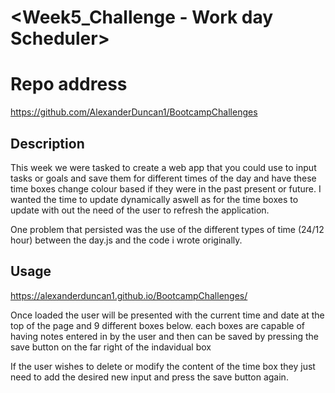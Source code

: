 # <Week5_Challenge - Work day Scheduler>

# Repo address 
https://github.com/AlexanderDuncan1/BootcampChallenges

## Description

This week we were tasked to create a web app that you could use to input tasks or goals and save them for different times of the day and have these time boxes change colour based if they were in the past present or future.
I wanted the time to update dynamically aswell as for the time boxes to update with out the need of the user to refresh the application.

One problem that persisted was the use of the different types of time (24/12 hour) between the day.js and the code i wrote originally.

## Usage
https://alexanderduncan1.github.io/BootcampChallenges/

Once loaded the user will be presented with the current time and date at the top of the page and 9 different boxes below.
each boxes are capable of having notes entered in by the user and then can be saved by pressing the save button on the far right of the indavidual box

If the user wishes to delete or modify the content of the time box they just need to add the desired new input and press the save button again.
